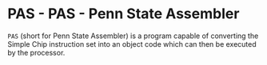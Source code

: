 PAS - PAS - Penn State Assembler
========

`PAS` (short for Penn State Assembler) is a program capable of converting the Simple Chip instruction set into an object code which can then be executed by the processor.